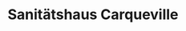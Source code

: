 ---
title: "Sanitätshaus Carqueville"
url: /gera/sanitaetshaus-carqueville-heinrichstrasse/
shop: Sanitätshaus
---